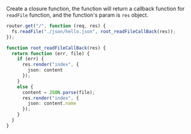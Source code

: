 Create a closure function, the function will return a callback function for `readFile` function, and the function's param is `res` object.

```ts
router.get("/", function (req, res) {
  fs.readFile("./json/hello.json", root_readFileCallBack(res));
});

function root_readFileCallBack(res) {
  return function (err, file) {
    if (err) {
      res.render("index", {
        json: content
      });
    }
    else {
      content = JSON.parse(file);
      res.render("index", {
        json: content.name
      });
    }
  }
}
```
